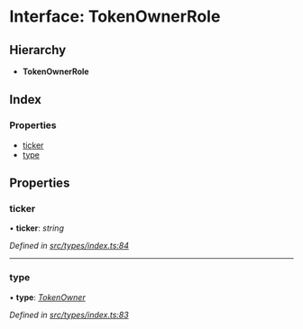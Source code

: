 # Interface: TokenOwnerRole

## Hierarchy

* **TokenOwnerRole**

## Index

### Properties

* [ticker](types.tokenownerrole.md#ticker)
* [type](types.tokenownerrole.md#type)

## Properties

###  ticker

• **ticker**: *string*

*Defined in [src/types/index.ts:84](https://github.com/PolymathNetwork/polymesh-sdk/blob/7e9a732/src/types/index.ts#L84)*

___

###  type

• **type**: *[TokenOwner](../enums/types.roletype.md#tokenowner)*

*Defined in [src/types/index.ts:83](https://github.com/PolymathNetwork/polymesh-sdk/blob/7e9a732/src/types/index.ts#L83)*
